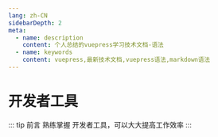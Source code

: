 ```yaml
---
lang: zh-CN
sidebarDepth: 2
meta:
  - name: description
    content: 个人总结的vuepress学习技术文档-语法
  - name: keywords
    content: vuepress,最新技术文档,vuepress语法,markdown语法
---
```


# 开发者工具

::: tip 前言
熟练掌握 开发者工具，可以大大提高工作效率
:::
